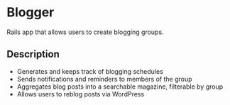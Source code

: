 # Blogger

Rails app that allows users to create blogging groups.

## Description

* Generates and keeps track of blogging schedules
* Sends notifications and reminders to members of the group
* Aggregates blog posts into a searchable magazine, filterable by group
* Allows users to reblog posts via WordPress
